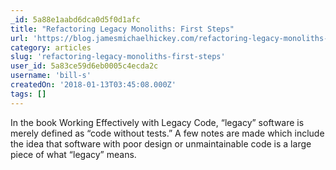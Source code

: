 ```yaml
---
_id: 5a88e1aabd6dca0d5f0d1afc
title: "Refactoring Legacy Monoliths: First Steps"
url: 'https://blog.jamesmichaelhickey.com/refactoring-legacy-monoliths-first-steps/'
category: articles
slug: 'refactoring-legacy-monoliths-first-steps'
user_id: 5a83ce59d6eb0005c4ecda2c
username: 'bill-s'
createdOn: '2018-01-13T03:45:08.000Z'
tags: []
---
```


In the book Working Effectively with Legacy Code, “legacy” software is merely defined as “code without tests.” A few notes are made which include the idea that software with poor design or unmaintainable code is a large piece of what “legacy” means.
